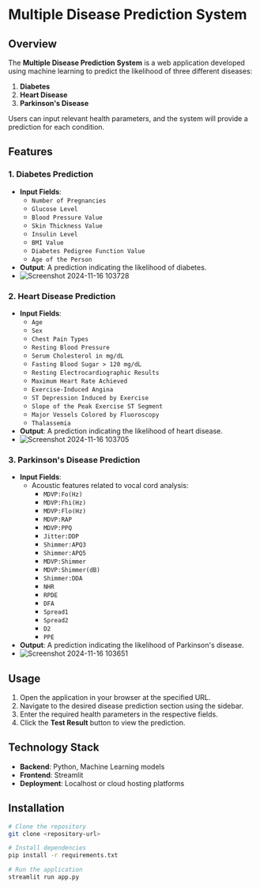 # Multiple Disease Prediction System

## Overview
The **Multiple Disease Prediction System** is a web application developed using machine learning to predict the likelihood of three different diseases:
1. **Diabetes**
2. **Heart Disease**
3. **Parkinson's Disease**

Users can input relevant health parameters, and the system will provide a prediction for each condition.

## Features

### 1. Diabetes Prediction
- **Input Fields**:
  - `Number of Pregnancies`
  - `Glucose Level`
  - `Blood Pressure Value`
  - `Skin Thickness Value`
  - `Insulin Level`
  - `BMI Value`
  - `Diabetes Pedigree Function Value`
  - `Age of the Person`
- **Output**: A prediction indicating the likelihood of diabetes.
- ![Screenshot 2024-11-16 103728](https://github.com/user-attachments/assets/6a98383e-feba-4116-8278-7979a41a7e7d)



### 2. Heart Disease Prediction
- **Input Fields**:
  - `Age`
  - `Sex`
  - `Chest Pain Types`
  - `Resting Blood Pressure`
  - `Serum Cholesterol in mg/dL`
  - `Fasting Blood Sugar > 120 mg/dL`
  - `Resting Electrocardiographic Results`
  - `Maximum Heart Rate Achieved`
  - `Exercise-Induced Angina`
  - `ST Depression Induced by Exercise`
  - `Slope of the Peak Exercise ST Segment`
  - `Major Vessels Colored by Fluoroscopy`
  - `Thalassemia`
- **Output**: A prediction indicating the likelihood of heart disease.
- ![Screenshot 2024-11-16 103705](https://github.com/user-attachments/assets/a88153a9-938f-4fc8-ade7-0587f609a2df)


### 3. Parkinson's Disease Prediction
- **Input Fields**:
  - Acoustic features related to vocal cord analysis:
    - `MDVP:Fo(Hz)`
    - `MDVP:Fhi(Hz)`
    - `MDVP:Flo(Hz)`
    - `MDVP:RAP`
    - `MDVP:PPQ`
    - `Jitter:DDP`
    - `Shimmer:APQ3`
    - `Shimmer:APQ5`
    - `MDVP:Shimmer`
    - `MDVP:Shimmer(dB)`
    - `Shimmer:DDA`
    - `NHR`
    - `RPDE`
    - `DFA`
    - `Spread1`
    - `Spread2`
    - `D2`
    - `PPE`
- **Output**: A prediction indicating the likelihood of Parkinson's disease.
- ![Screenshot 2024-11-16 103651](https://github.com/user-attachments/assets/5772b37f-7005-4d03-92e2-bad7b5c91021)

## Usage
1. Open the application in your browser at the specified URL.
2. Navigate to the desired disease prediction section using the sidebar.
3. Enter the required health parameters in the respective fields.
4. Click the **Test Result** button to view the prediction.

## Technology Stack
- **Backend**: Python, Machine Learning models
- **Frontend**: Streamlit
- **Deployment**: Localhost or cloud hosting platforms

## Installation
```bash
# Clone the repository
git clone <repository-url>

# Install dependencies
pip install -r requirements.txt

# Run the application
streamlit run app.py
